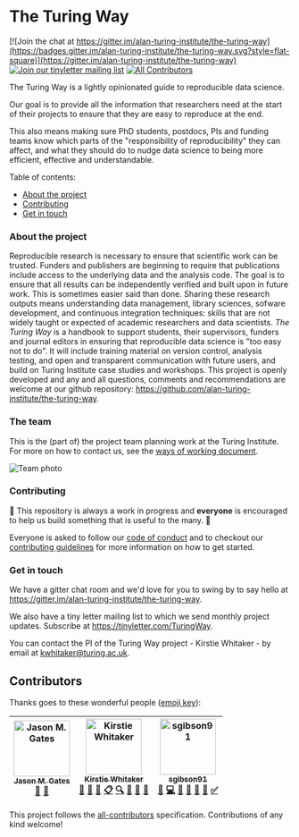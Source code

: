 # The Turing Way
[![Join the chat at https://gitter.im/alan-turing-institute/the-turing-way](https://badges.gitter.im/alan-turing-institute/the-turing-way.svg?style=flat-square)](https://gitter.im/alan-turing-institute/the-turing-way) [![Join our tinyletter mailing list](https://img.shields.io/badge/receive-our%20newsletter%20❤%EF%B8%8F-blueviolet.svg?style=flat-square)](https://tinyletter.com/TuringWay) [![All Contributors](https://img.shields.io/badge/all_contributors-3-orange.svg?style=flat-square)](#contributors) 

The Turing Way is a lightly opinionated guide to reproducible data science.

Our goal is to provide all the information that researchers need at the start of their projects to ensure that they are easy to reproduce at the end.

This also means making sure PhD students, postdocs, PIs and funding teams know which parts of the "responsibility of reproducibility" they can affect, and what they should do to nudge data science to being more efficient, effective and understandable.

Table of contents:
* [About the project](#about-the-project)
* [Contributing](#contributing)
* [Get in touch](#get-in-touch)

### About the project

Reproducible research is necessary to ensure that scientific work can be trusted.
Funders and publishers are beginning to require that publications include access to the underlying data and the analysis code.
The goal is to ensure that all results can be independently verified and built upon in future work.
This is sometimes easier said than done.
Sharing these research outputs means understanding data management, library sciences, sofware development, and continuous integration techniques: skills that are not widely taught or expected of academic researchers and data scientists.
*The Turing Way* is a handbook to support students, their supervisors, funders and journal editors in ensuring that reproducible data science is "too easy not to do".
It will include training material on version control, analysis testing, and open and transparent communication with future users, and build on Turing Institute case studies and workshops.
This project is openly developed and any and all questions, comments and recommendations are welcome at our github repository: https://github.com/alan-turing-institute/the-turing-way.

### The team

This is the (part of) the project team planning work at the Turing Institute. For more on how to contact us, see the [ways of working document](ways_of_working.md).

![Team photo](/figures/TuringWayTeam.jpg)


### Contributing 

:construction: This repository is always a work in progress and **everyone** is encouraged to help us build something that is useful to the many. :construction:

Everyone is asked to follow our [code of conduct](CODE_OF_CONDUCT.md) and to checkout our [contributing guidelines](CONTRIBUTING.md) for more information on how to get started.

### Get in touch

We have a gitter chat room and we'd love for you to swing by to say hello at https://gitter.im/alan-turing-institute/the-turing-way.

We also have a tiny letter mailing list to which we send monthly project updates.
Subscribe at https://tinyletter.com/TuringWay.

You can contact the PI of the Turing Way project - Kirstie Whitaker - by email at [kwhitaker@turing.ac.uk](mailto:kwhitaker@turing.ac.uk).


## Contributors

Thanks goes to these wonderful people ([emoji key](https://github.com/all-contributors/all-contributors#emoji-key)):

<!-- ALL-CONTRIBUTORS-LIST:START - Do not remove or modify this section -->
<!-- prettier-ignore -->
| [<img src="https://avatars3.githubusercontent.com/u/20327215?v=4" width="100px;" alt="Jason M. Gates"/><br /><sub><b>Jason M. Gates</b></sub>](https://github.com/jmgate)<br />[📖](https://github.com/alan-turing-institute/the-turing-way/commits?author=jmgate "Documentation") [👀](#review-jmgate "Reviewed Pull Requests") | [<img src="https://avatars1.githubusercontent.com/u/3626306?v=4" width="100px;" alt="Kirstie Whitaker"/><br /><sub><b>Kirstie Whitaker</b></sub>](https://whitakerlab.github.io)<br />[💬](#question-KirstieJane "Answering Questions") [📖](https://github.com/alan-turing-institute/the-turing-way/commits?author=KirstieJane "Documentation") [🎨](#design-KirstieJane "Design") [📋](#eventOrganizing-KirstieJane "Event Organizing") [🔍](#fundingFinding-KirstieJane "Funding Finding") [🤔](#ideas-KirstieJane "Ideas, Planning, & Feedback") [👀](#review-KirstieJane "Reviewed Pull Requests") [📢](#talk-KirstieJane "Talks") | [<img src="https://avatars2.githubusercontent.com/u/44771837?v=4" width="100px;" alt="sgibson91"/><br /><sub><b>sgibson91</b></sub>](https://github.com/sgibson91)<br />[💬](#question-sgibson91 "Answering Questions") [💻](https://github.com/alan-turing-institute/the-turing-way/commits?author=sgibson91 "Code") [📖](https://github.com/alan-turing-institute/the-turing-way/commits?author=sgibson91 "Documentation") [🔧](#tool-sgibson91 "Tools") [👀](#review-sgibson91 "Reviewed Pull Requests") [📢](#talk-sgibson91 "Talks") [✅](#tutorial-sgibson91 "Tutorials") |
| :---: | :---: | :---: |
<!-- ALL-CONTRIBUTORS-LIST:END -->

This project follows the [all-contributors](https://github.com/all-contributors/all-contributors) specification. Contributions of any kind welcome!
